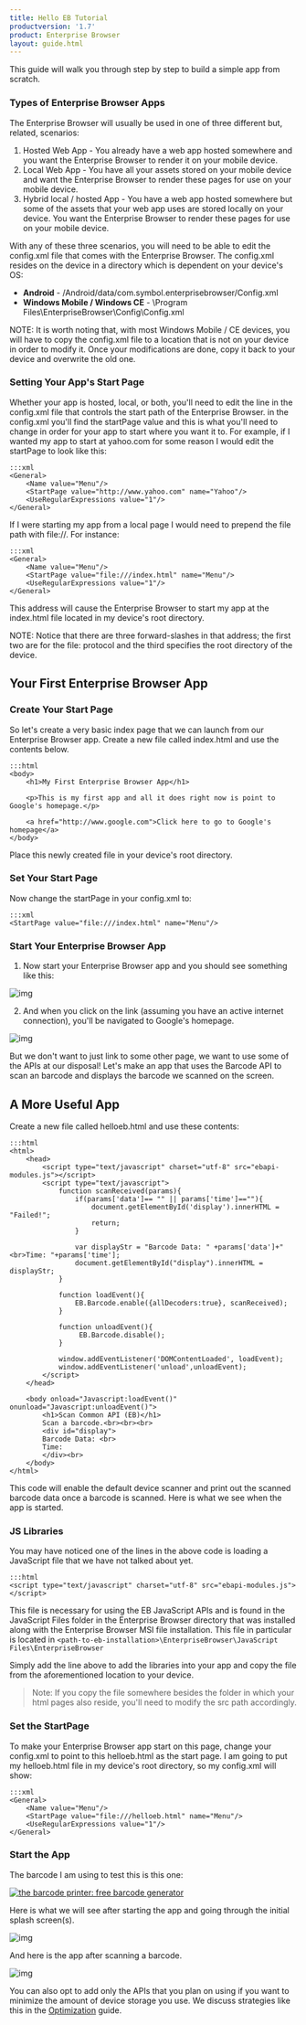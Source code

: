 ```yaml
---
title: Hello EB Tutorial
productversion: '1.7'
product: Enterprise Browser
layout: guide.html
---
```

This guide will walk you through step by step to build a simple app from scratch.

### Types of Enterprise Browser Apps
The Enterprise Browser will usually be used in one of three different but, related, scenarios:

1. Hosted Web App - You already have a web app hosted somewhere and you want the Enterprise Browser to render it on your mobile device.
2. Local Web App - You have all your assets stored on your mobile device and want the Enterprise Browser to render these pages for use on your mobile device.
3. Hybrid local / hosted App - You have a web app hosted somewhere but some of the assets that your web app uses are stored locally on your device. You want the Enterprise Browser to render these pages for use on your mobile device.

With any of these three scenarios, you will need to be able to edit the config.xml file that comes with the Enterprise Browser. The config.xml resides on the device in a directory which is dependent on your device's OS:

* **Android** - /Android/data/com.symbol.enterprisebrowser/Config.xml
* **Windows Mobile / Windows CE** - \Program Files\EnterpriseBrowser\Config\Config.xml

NOTE: It is worth noting that, with most Windows Mobile / CE devices, you will have to copy the config.xml file to a location that is not on your device in order to modify it. Once your modifications are done, copy it back to your device and overwrite the old one.

### Setting Your App's Start Page
Whether your app is hosted, local, or both, you'll need to edit the line in the config.xml file that controls the start path of the Enterprise Browser. in the config.xml you'll find the startPage value and this is what you'll need to change in order for your app to start where you want it to. For example, if I wanted my app to start at yahoo.com for some reason I would edit the startPage to look like this:

	:::xml
	<General>
		<Name value="Menu"/>
		<StartPage value="http://www.yahoo.com" name="Yahoo"/>
		<UseRegularExpressions value="1"/>
	</General>

If I were starting my app from a local page I would need to prepend the file path with file://. For instance:

	:::xml
	<General>
		<Name value="Menu"/>
		<StartPage value="file:///index.html" name="Menu"/>
		<UseRegularExpressions value="1"/>
	</General>

This address will cause the Enterprise Browser to start my app at the index.html file located in my device's root directory.

NOTE: Notice that there are three forward-slashes in that address; the first two are for the file: protocol and the third specifies the root directory of the device.

## Your First Enterprise Browser App
### Create Your Start Page
So let's create a very basic index page that we can launch from our Enterprise Browser app. Create a new file called index.html and use the contents below.

	:::html
	<body>
		<h1>My First Enterprise Browser App</h1>

		<p>This is my first app and all it does right now is point to Google's homepage.</p>

		<a href="http://www.google.com">Click here to go to Google's homepage</a>
	</body>

Place this newly created file in your device's root directory.

### Set Your Start Page
Now change the startPage in your config.xml to:

	:::xml
	<StartPage value="file:///index.html" name="Menu"/>

### Start Your Enterprise Browser App

1) Now start your Enterprise Browser app and you should see something like this:

![img](../../images/getting-started/helloeb/helloeb-first-app-index.png)

2) And when you click on the link (assuming you have an active internet connection), you'll be navigated to Google's homepage.

![img](../../images/getting-started/helloeb/helloeb-first-app-google.png)

But we don't want to just link to some other page, we want to use some of the APIs at our disposal! Let's make an app that uses the Barcode API to scan an barcode and displays the barcode we scanned on the screen.

## A More Useful App
Create a new file called helloeb.html and use these contents:

	:::html
	<html>
		<head>
			<script type="text/javascript" charset="utf-8" src="ebapi-modules.js"></script>
			<script type="text/javascript">
				function scanReceived(params){
					if(params['data']== "" || params['time']==""){
						document.getElementById('display').innerHTML = "Failed!";
						return;
					}

					var displayStr = "Barcode Data: " +params['data']+"<br>Time: "+params['time'];
					document.getElementById("display").innerHTML = displayStr;
				}

				function loadEvent(){
					EB.Barcode.enable({allDecoders:true}, scanReceived);
				}

				function unloadEvent(){
					 EB.Barcode.disable();
				}

				window.addEventListener('DOMContentLoaded', loadEvent);
				window.addEventListener('unload',unloadEvent);
			</script>
		</head>

		<body onload="Javascript:loadEvent()" onunload="Javascript:unloadEvent()">
			<h1>Scan Common API (EB)</h1>
			Scan a barcode.<br><br><br>
			<div id="display">
			Barcode Data: <br>
			Time: 
			</div><br>
		</body>
	</html>

This code will enable the default device scanner and print out the scanned barcode data once a barcode is scanned. Here is what we see when the app is started.

### JS Libraries
You may have noticed one of the lines in the above code is loading a JavaScript file that we have not talked about yet.

	:::html
	<script type="text/javascript" charset="utf-8" src="ebapi-modules.js"></script>

This file is necessary for using the EB JavaScript APIs and is found in the JavaScript Files folder in the Enterprise Browser directory that was installed along with the Enterprise Browser MSI file installation. This file in particular is located in `<path-to-eb-installation>\EnterpriseBrowser\JavaScript Files\EnterpriseBrowser`

Simply add the line above to add the libraries into your app and copy the file from the aforementioned location to your device.

> Note: If you copy the file somewhere besides the folder in which your html pages also reside, you'll need to modify the src path accordingly.

### Set the StartPage
To make your Enterprise Browser app start on this page, change your config.xml to point to this helloeb.html as the start page. I am going to put my helloeb.html file in my device's root directory, so my config.xml will show:

	:::xml
	<General>
		<Name value="Menu"/>
		<StartPage value="file:///helloeb.html" name="Menu"/>
		<UseRegularExpressions value="1"/>
	</General>

### Start the App
The barcode I am using to test this is this one:

<a href="http://www.barcodesinc.com/generator/"><img src="http://tinyurl.com/jwtv74x" alt="the barcode printer: free barcode generator" border="0"></a>

Here is what we will see after starting the app and going through the initial splash screen(s).

![img](../../images/getting-started/helloeb/helloeb-app-start-page.png)

And here is the app after scanning a barcode.

![img](../../images/getting-started/helloeb/helloeb-app-barcode-scanned.png)

You can also opt to add only the APIs that you plan on using if you want to minimize the amount of device storage you use. We discuss strategies like this in the [Optimization](../../guide/optimization) guide.

